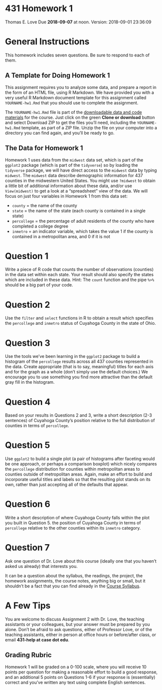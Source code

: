 431 Homework 1
================
Thomas E. Love
Due **2018-09-07** at noon. Version: 2018-09-01 23:36:09

# General Instructions

This homework includes seven questions. Be sure to respond to each of
them.

## A Template for Doing Homework 1

This assignment requires you to analyze some data, and prepare a report
in the form of an HTML file, using R Markdown. We have provided you with
a very useful R Markdown document template for this assignment called
`YOURNAME-hw1.Rmd` that you should use to complete the assignment.

The `YOURNAME-hw1.Rmd` file is part of the [downloadable data and code
materials](https://github.com/THOMASELOVE/431-2018-data) for the course.
Just click on the green **Clone or download** button and select Download
ZIP to get the files you’ll need, including the `YOURNAME-hw1.Rmd`
template, as part of a ZIP file. Unzip the file on your computer into a
directory you can find again, and you’ll be ready to go.

## The Data for Homework 1

Homework 1 uses data from the `midwest` data set, which is part of the
`ggplot2` package (which is part of the `tidyverse`) so by loading the
`tidyverse` package, we will have direct access to the `midwest` data by
typing `midwest`. The `midwest` data describe demographic information
for 437 counties in the midwestern United States. You might use
`?midwest` to obtain a little bit of additional information about these
data, and/or use `View(midwest)` to get a look at a “spreadsheet” view
of the data. We will focus on just four variables in Homework 1 from
this data set:

  - `county` = the name of the county
  - `state` = the name of the state (each county is contained in a
    single state)
  - `percollege` = the percentage of adult residents of the county who
    have completed a college degree
  - `inmetro` = an indicator variable, which takes the value 1 if the
    county is contained in a metropolitan area, and 0 if it is not

# Question 1

Write a piece of R code that counts the number of observations
(counties) in the data set within each state. Your result should also
specify the states which are included in these data. Hint: The `count`
function and the pipe `%>%` should be a big part of your code.

# Question 2

Use the `filter` and `select` functions in R to obtain a result which
specifies the `percollege` and `inmetro` status of Cuyahoga County in
the state of Ohio.

# Question 3

Use the tools we’ve been learning in the `ggplot2` package to build a
histogram of the `percollege` results across all 437 counties
represented in the data. Create appropriate (that is to say, meaningful)
titles for each axis and for the graph as a whole (don’t simply use the
default choices.) We encourage you to use something you find more
attractive than the default gray fill in the histogram.

# Question 4

Based on your results in Questions 2 and 3, write a short description
(2-3 sentences) of Cuyahoga County’s position relative to the full
distribution of counties in terms of `percollege`.

# Question 5

Use `ggplot2` to build a single plot (a pair of histograms after
faceting would be one approach, or perhaps a comparison boxplot) which
nicely compares the `percollege` distribution for counties within
metropolitan areas to counties outside of metropolitan areas. Again,
make an effort to build and incorporate useful titles and labels so that
the resulting plot stands on its own, rather than just accepting all of
the defaults that appear.

# Question 6

Write a short description of where Cuyahoga County falls within the plot
you built in Question 5. the position of Cuyahoga County in terms of
`percollege` relative to the other counties within its `inmetro`
category.

# Question 7

Ask one question of Dr. Love about this course (ideally one that you
haven’t asked us already) that interests you.

It can be a question about the syllabus, the readings, the project, the
homework assignments, the course notes, anything big or small, but it
shouldn’t be a fact that you can find already in the [Course
Syllabus](https://thomaselove.github.io/2018-431-syllabus/).

# A Few Tips

You are welcome to discuss Assignment 2 with Dr. Love, the teaching
assistants or your colleagues, but your answer must be prepared by you
alone. Don’t be afraid to ask questions, either of Professor Love, or of
the teaching assistants, either in person at office hours or
before/after class, or email **431-help at case dot edu**.

## Grading Rubric

Homework 1 will be graded on a 0-100 scale, where you will receive 10
points per question for making a reasonable effort to build a good
response, and an additional 5 points on Questions 1-6 if your response
is (essentially) correct and you’ve written any text using complete
English sentences.

